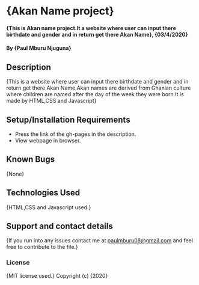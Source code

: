 # {Akan Name project}
#### {This is Akan name project.It a website where  user can input there birthdate and gender and in return get there Akan Name}, {03/4/2020}
#### By **{Paul Mburu Njuguna}**
## Description
{This is a website where  user can input there birthdate and gender and in return get there Akan Name.Akan names are derived from Ghanian culture where children are named after the day of the week they were born.It is made by HTML,CSS and Javascript}
## Setup/Installation Requirements
* Press the link of the gh-pages in the description.
* View webpage in browser.
## Known Bugs
{None}
## Technologies Used
{HTML,CSS and Javascript used.}
## Support and contact details
{If you run into any issues contact me at paulmburu08@gmail.com and feel free to contribute to the file.}
### License
{MIT license used.}
Copyright (c) {2020}
